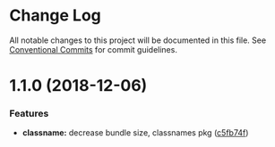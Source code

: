 # Change Log

All notable changes to this project will be documented in this file.
See [Conventional Commits](https://conventionalcommits.org) for commit guidelines.

# 1.1.0 (2018-12-06)


### Features

* **classname:** decrease bundle size, classnames pkg ([c5fb74f](https://github.com/bem/bem-react/tree/master/packages/classnames/commit/c5fb74f))
